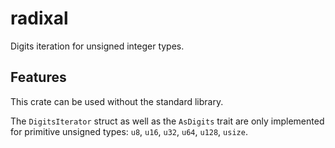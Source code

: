 # radixal

Digits iteration for unsigned integer types.

## Features

This crate can be used without the standard library.

The `DigitsIterator` struct as well as the `AsDigits` trait are only 
implemented for primitive unsigned types: `u8`, `u16`, `u32`, `u64`, `u128`,
`usize`.